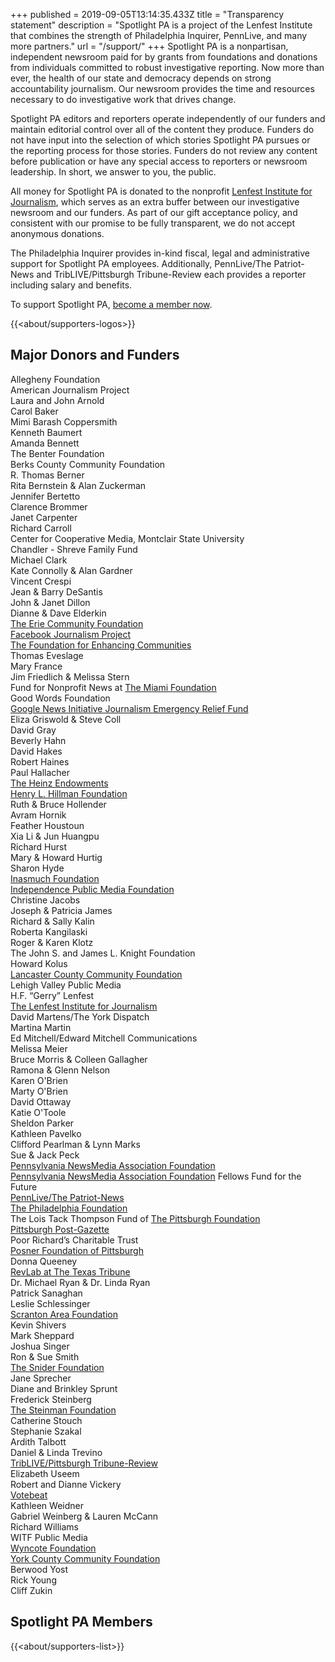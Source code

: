 +++
published = 2019-09-05T13:14:35.433Z
title = "Transparency statement"
description = "Spotlight PA is a project of the Lenfest Institute that combines the strength of Philadelphia Inquirer, PennLive, and many more partners."
url = "/support/"
+++
Spotlight PA is a nonpartisan, independent newsroom paid for by grants from foundations and donations from individuals committed to robust investigative reporting. Now more than ever, the health of our state and democracy depends on strong accountability journalism. Our newsroom provides the time and resources necessary to do investigative work that drives change.

Spotlight PA editors and reporters operate independently of our funders and maintain editorial control over all of the content they produce. Funders do not have input into the selection of which stories Spotlight PA pursues or the reporting process for those stories. Funders do not review any content before publication or have any special access to reporters or newsroom leadership. In short, we answer to you, the public.

All money for Spotlight PA is donated to the nonprofit [Lenfest Institute for Journalism](https://www.lenfestinstitute.org), which serves as an extra buffer between our investigative newsroom and our funders. As part of our gift acceptance policy, and consistent with our promise to be fully transparent, we do not accept anonymous donations.

The Philadelphia Inquirer provides in-kind fiscal, legal and administrative support for Spotlight PA employees. Additionally, PennLive/The Patriot-News and TribLIVE/Pittsburgh Tribune-Review each provides a reporter including salary and benefits.

To support Spotlight PA, [become a member now](/donate/).

{{<about/supporters-logos>}}

## Major Donors and Funders

Allegheny Foundation <br> American Journalism Project <br> Laura and John Arnold <br> Carol Baker <br> Mimi Barash Coppersmith <br> Kenneth Baumert <br> Amanda Bennett <br> The Benter Foundation <br> Berks County Community Foundation <br> R. Thomas Berner <br> Rita Bernstein & Alan Zuckerman <br> Jennifer Bertetto <br> Clarence Brommer <br> Janet Carpenter <br> Richard Carroll <br> Center for Cooperative Media, Montclair State University <br> Chandler - Shreve Family Fund <br> Michael Clark <br> Kate Connolly & Alan Gardner <br> Vincent Crespi <br> Jean & Barry DeSantis <br> John & Janet Dillon <br> Dianne & Dave Elderkin <br> [The Erie Community Foundation](https://www.eriecommunityfoundation.org/) <br> [Facebook Journalism Project](https://www.facebook.com/journalismproject) <br> [The Foundation for Enhancing Communities](https://www.tfec.org/) <br> Thomas Eveslage <br> Mary France <br> Jim Friedlich & Melissa Stern <br> Fund for Nonprofit News at [The Miami Foundation](https://miamifoundation.org/) <br> Good Words Foundation <br> [Google News Initiative Journalism Emergency Relief Fund](https://web.archive.org/web/20211110101853/https://newsinitiative.withgoogle.com/journalism-emergency-relief-fund/recipients/) <br> Eliza Griswold & Steve Coll <br> David Gray <br> Beverly Hahn <br> David Hakes <br> Robert Haines <br> Paul Hallacher <br> [The Heinz Endowments](https://www.heinz.org/) <br> [Henry L. Hillman Foundation](https://hillmanfamilyfoundations.org/) <br> Ruth & Bruce Hollender <br> Avram Hornik <br> Feather Houstoun <br> Xia Li & Jun Huangpu <br> Richard Hurst <br> Mary & Howard Hurtig <br> Sharon Hyde <br> [Inasmuch Foundation](https://inasmuchfoundation.org/) <br> [Independence Public Media Foundation](https://independencemedia.org/) <br> Christine Jacobs <br> Joseph & Patricia James <br> Richard & Sally Kalin <br> Roberta Kangilaski <br> Roger & Karen Klotz <br> The John S. and James L. Knight Foundation <br> Howard Kolus <br> [Lancaster County Community Foundation](https://www.lancfound.org/) <br> Lehigh Valley Public Media <br> H.F. “Gerry” Lenfest <br> [The Lenfest Institute for Journalism](https://www.lenfestinstitute.org/) <br> David Martens/The York Dispatch <br> Martina Martin <br> Ed Mitchell/Edward Mitchell Communications <br> Melissa Meier <br> Bruce Morris & Colleen Gallagher  <br> Ramona & Glenn Nelson <br> Karen O'Brien <br> Marty O'Brien <br> David Ottaway <br> Katie O'Toole <br> Sheldon Parker <br> Kathleen Pavelko <br> Clifford Pearlman & Lynn Marks <br> Sue & Jack Peck <br> [Pennsylvania NewsMedia Association Foundation](https://panewsmedia.org/) <br>  [Pennsylvania NewsMedia Association Foundation](https://panewsmedia.org/) Fellows Fund for the Future <br> [PennLive/The Patriot-News](https://www.pennlive.com/) <br> [The Philadelphia Foundation](https://www.philafound.org/) <br> The Lois Tack Thompson Fund of [The Pittsburgh Foundation](https://pittsburghfoundation.org/) <br> [Pittsburgh Post-Gazette](https://www.post-gazette.com/) <br> Poor Richard’s Charitable Trust <br> [](https://revenuelab.org/) [Posner Foundation of Pittsburgh](https://posnerfoundation.org/) <br> Donna Queeney <br> [RevLab at The Texas Tribune](https://revenuelab.org/) <br> Dr. Michael Ryan & Dr. Linda Ryan <br> Patrick Sanaghan <br> Leslie Schlessinger <br> [Scranton Area Foundation](https://safdn.org/) <br> Kevin Shivers <br> Mark Sheppard <br> Joshua Singer <br> Ron & Sue Smith <br> [The Snider Foundation](https://www.sniderfoundation.org/) <br> Jane Sprecher <br> Diane and Brinkley Sprunt <br> Frederick Steinberg <br> [The Steinman Foundation](https://steinmanfoundation.org/) <br> Catherine Stouch <br> Stephanie Szakal <br> Ardith Talbott <br> Daniel & Linda Trevino <br> [TribLIVE/Pittsburgh Tribune-Review](https://triblive.com/) <br> Elizabeth Useem <br> Robert and Dianne Vickery <br> [Votebeat](https://votebeat.org/) <br> Kathleen Weidner <br> Gabriel Weinberg & Lauren McCann <br> Richard Williams <br> WITF Public Media <br> [Wyncote Foundation](https://www.wyncotefoundation.org/) <br> [York County Community Foundation](https://yccf.org/) <br> Berwood Yost <br> Rick Young <br> Cliff Zukin <br> 

## Spotlight PA Members

{{<about/supporters-list>}}

